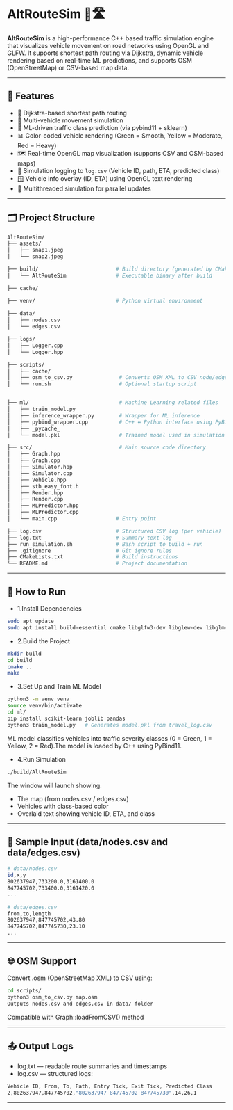 # AltRouteSim 🚗🛣️

**AltRouteSim** is a high-performance C++ based traffic simulation engine that visualizes vehicle movement on road networks using OpenGL and GLFW. It supports shortest path routing via Dijkstra, dynamic vehicle rendering based on real-time ML predictions, and supports OSM (OpenStreetMap) or CSV-based map data.

---

## 🎯 Features

- 🚦 Dijkstra-based shortest path routing
- 🚗 Multi-vehicle movement simulation
- 🧠 ML-driven traffic class prediction (via pybind11 + sklearn)
- 📊 Color-coded vehicle rendering (Green = Smooth, Yellow = Moderate, Red = Heavy)
- 🗺️ Real-time OpenGL map visualization (supports CSV and OSM-based maps)
- 🧾 Simulation logging to `log.csv` (Vehicle ID, path, ETA, predicted class)
- 🪟 Vehicle info overlay (ID, ETA) using OpenGL text rendering
- 🔀 Multithreaded simulation for parallel updates

---


## 🗂️ Project Structure

```bash
AltRouteSim/
├── assets/                         
│   ├── snap1.jpeg
│   └── snap2.jpeg

├── build/                         # Build directory (generated by CMake)
│   └── AltRouteSim                # Executable binary after build

├── cache/

├── venv/                          # Python virtual environment
 
├── data/                           
│   ├── nodes.csv
│   └── edges.csv

├── logs/                           
│   ├── Logger.cpp
│   └── Logger.hpp

├── scripts/                           
│   ├── cache/
│   ├── osm_to_csv.py               # Converts OSM XML to CSV node/edge format
│   └── run.sh                      # Optional startup script


├── ml/                             # Machine Learning related files
│   ├── train_model.py 
│   ├── inference_wrapper.py        # Wrapper for ML inference
│   ├── pybind_wrapper.cpp          # C++ ↔ Python interface using PyBind11
│   ├── _pycache_
│   └── model.pkl                   # Trained model used in simulation

├── src/                            # Main source code directory
│   ├── Graph.hpp
│   ├── Graph.cpp
│   ├── Simulator.hpp
│   ├── Simulator.cpp
│   ├── Vehicle.hpp
│   ├── stb_easy_font.h
│   ├── Render.hpp
│   ├── Render.cpp
│   ├── MLPredictor.hpp
│   ├── MLPredictor.cpp
│   └── main.cpp                   # Entry point

├── log.csv                        # Structured CSV log (per vehicle)
├── log.txt                        # Summary text log
├── run_simulation.sh              # Bash script to build + run
├── .gitignore                     # Git ignore rules
├── CMakeLists.txt                 # Build instructions
└── README.md                      # Project documentation
```
---

## 🚀 How to Run
- 1.Install Dependencies
```bash 
sudo apt update
sudo apt install build-essential cmake libglfw3-dev libglew-dev libglm-dev python3 python3-pip
```
- 2.Build the Project
```bash 
mkdir build
cd build
cmake ..
make
```
- 3.Set Up and Train ML Model
```bash
python3 -m venv venv
source venv/bin/activate
cd ml/
pip install scikit-learn joblib pandas
python3 train_model.py   # Generates model.pkl from travel_log.csv
```
ML model classifies vehicles into traffic severity classes (0 = Green, 1 = Yellow, 2 = Red).The model is loaded by C++ using PyBind11.

- 4.Run Simulation
```bash
./build/AltRouteSim
```
The window will launch showing:
- The map (from nodes.csv / edges.csv)
- Vehicles with class-based color
- Overlaid text showing vehicle ID, ETA, and class

---

## 🔁 Sample Input (data/nodes.csv and data/edges.csv)
```bash
# data/nodes.csv
id,x,y
802637947,733200.0,3161400.0
847745702,733400.0,3161420.0
...

# data/edges.csv
from,to,length
802637947,847745702,43.80
847745702,847745730,23.10
...
```
---
## 🌐 OSM Support
Convert .osm (OpenStreetMap XML) to CSV using:
```bash
cd scripts/
python3 osm_to_csv.py map.osm
Outputs nodes.csv and edges.csv in data/ folder
```
Compatible with Graph::loadFromCSV() method

---
## 📤 Output Logs
- log.txt — readable route summaries and timestamps
- log.csv — structured logs:
```bash
Vehicle ID, From, To, Path, Entry Tick, Exit Tick, Predicted Class
2,802637947,847745702,"802637947 847745702 847745730",14,26,1
```
---
